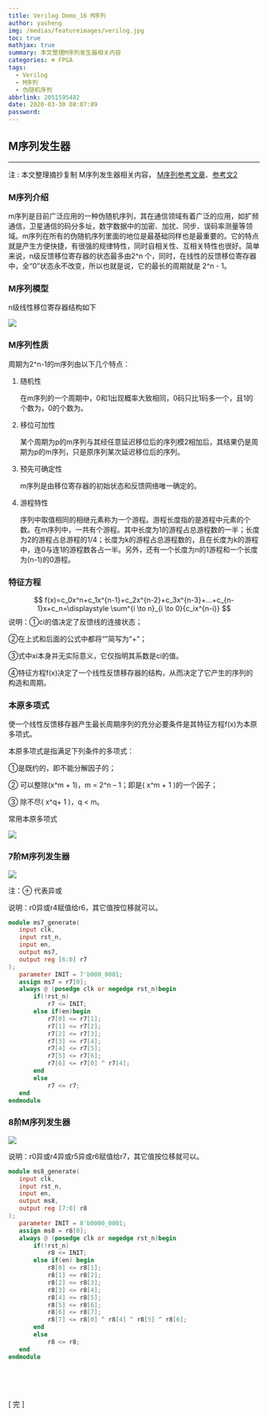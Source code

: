 ```yaml
---
title: Verilog Demo_16 M序列
author: yasheng
img: /medias/featureimages/verilog.jpg
toc: true
mathjax: true
summary: 本文整理M序列发生器相关内容
categories: ☸ FPGA
tags:
  - Verilog
  - M序列
  - 伪随机序列
abbrlink: 2051595482
date: 2020-03-30 08:07:09
password:
---
```


## M序列发生器

---

注 : 本文整理摘抄复制 M序列发生器相关内容， [M序列参考文章](https://mp.weixin.qq.com/s?__biz=MzA4MzA2ODExOQ==&mid=2457256018&idx=3&sn=8678385878ddf422c1c03fa064393a52&chksm=887e75eabf09fcfc5a484efb0cb854c99120bfaffcb9c4a07c96fa4968b4af8a4976e41b3dd5&scene=21#wechat_redirect)、[参考文2](https://blog.csdn.net/u013056038/article/details/46941947)

### **M序列介绍**

m序列是目前广泛应用的一种伪随机序列，其在通信领域有着广泛的应用，如扩频通信，卫星通信的码分多址，数字数据中的加密、加扰、同步、误码率测量等领域。m序列在所有的伪随机序列里面的地位是最基础同样也是最重要的。它的特点就是产生方便快捷，有很强的规律特性，同时自相关性、互相关特性也很好。简单来说，n级反馈移位寄存器的状态最多由2^n 个，同时，在线性的反馈移位寄存器中，全“0”状态永不改变，所以也就是说，它的最长的周期就是 2^n - 1。

### **M序列模型**

n级线性移位寄存器结构如下

<img src="/images/post_images/verilog_demo_16_M_sequence/M_sequence_01.png">

### **M序列性质**

周期为2^n-1的m序列由以下几个特点：

1. 随机性

   在m序列的一个周期中，0和1出现概率大致相同，0码只比1码多一个，且1的个数为，0的个数为。

2. 移位可加性

   某个周期为p的m序列与其经任意延迟移位后的序列模2相加后，其结果仍是周期为p的m序列，只是原序列某次延迟移位后的序列。

3. 预先可确定性

   m序列是由移位寄存器的初始状态和反馈网络唯一确定的。

4. 游程特性

   序列中取值相同的相继元素称为一个游程。游程长度指的是游程中元素的个数。在m序列中，一共有个游程。其中长度为1的游程占总游程数的一半；长度为2的游程占总游程的1/4；长度为k的游程占总游程数的，且在长度为k的游程中，连0与连1的游程数各占一半。另外，还有一个长度为n的1游程和一个长度为(n-1)的0游程。

### **特征方程**

$$
f(x)=c_0x^n+c_1x^{n-1}+c_2x^{n-2}+c_3x^{n-3}+...+c_{n-1}x+c_n=\displaystyle \sum^{i \to n}_{i \to 0}{c_ix^{n-i}}
$$
说明：①ci的值决定了反馈线的连接状态；

②在上式和后面的公式中都将“”简写为“+”；

③式中xi本身并无实际意义，它仅指明其系数是ci的值。

④特征方程f(x)决定了一个线性反馈移存器的结构，从而决定了它产生的序列的构造和周期。

### 本原多项式

使一个线性反馈移存器产生最长周期序列的充分必要条件是其特征方程f(x)为本原多项式。

本原多项式是指满足下列条件的多项式：

①是既约的，即不能分解因子的；

② 可以整除(x^m + 1)，m = 2^n – 1；即是( x^m + 1 )的一个因子；

③ 除不尽( x^q+ 1 )，q < m。

常用本原多项式

<img src="/images/post_images/verilog_demo_16_M_sequence/M_sequence_02.png">

### 7阶M序列发生器

<img src="/images/post_images/verilog_demo_16_M_sequence/M_sequence_03.png">

注：⊕ 代表异或

说明：r0异或r4赋值给r6，其它值按位移就可以。

```verilog
module ms7_generate(
   input clk, 
   input rst_n,
   input en,
   output ms7,
   output reg [6:0] r7
);
   parameter INIT = 7'b000_0001;
   assign ms7 = r7[0];
   always @ (posedge clk or negedge rst_n)begin
       if(!rst_n)
           r7 <= INIT;
       else if(en)begin
           r7[0] <= r7[1];
           r7[1] <= r7[2];
           r7[2] <= r7[3];
           r7[3] <= r7[4];
           r7[4] <= r7[5];
           r7[5] <= r7[6];
           r7[6] <= r7[0] ^ r7[4];
       end
       else
           r7 <= r7;
   end
endmodule
```

### 8阶M序列发生器

<img src="/images/post_images/verilog_demo_16_M_sequence/M_sequence_04.png">

说明：r0异或r4异或r5异或r6赋值给r7，其它值按位移就可以。

```verilog
module ms8_generate(
   input clk, 
   input rst_n,
   input en,
   output ms8,
   output reg [7:0] r8
);
   parameter INIT = 8'b0000_0001;
   assign ms8 = r8[0];
   always @ (posedge clk or negedge rst_n)begin
       if(!rst_n)
           r8 <= INIT;
       else if(en) begin
           r8[0] <= r8[1];
           r8[1] <= r8[2];
           r8[2] <= r8[3];
           r8[3] <= r8[4];
           r8[4] <= r8[5];
           r8[5] <= r8[6];
           r8[6] <= r8[7];
           r8[7] <= r8[0] ^ r8[4] ^ r8[5] ^ r8[6];
       end
       else
           r8 <= r8;
   end
endmodule
```

​          

​          

[  完  ]